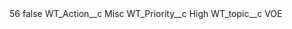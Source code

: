 <?xml version="1.0" encoding="UTF-8"?>
<CustomMetadata xmlns="http://soap.sforce.com/2006/04/metadata" xmlns:xsi="http://www.w3.org/2001/XMLSchema-instance" xmlns:xsd="http://www.w3.org/2001/XMLSchema">
    <label>56</label>
    <protected>false</protected>
    <values>
        <field>WT_Action__c</field>
        <value xsi:type="xsd:string">Misc</value>
    </values>
    <values>
        <field>WT_Priority__c</field>
        <value xsi:type="xsd:string">High</value>
    </values>
    <values>
        <field>WT_topic__c</field>
        <value xsi:type="xsd:string">VOE</value>
    </values>
</CustomMetadata>
